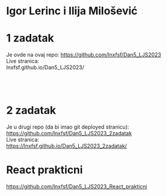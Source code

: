 # Igor Lerinc i Ilija Milošević<br>


# 1 zadatak 
Je ovde na ovaj repo: https://github.com/lnxfsf/Dan5_LJS2023 <br>
Live stranica:<br>
lnxfsf.github.io/Dan5_LJS2023/<br>
<br>
<br><br>

# 2 zadatak 
Je u drugi repo (da bi imao git deployed stranicu): https://github.com/lnxfsf/Dan5_LJS2023_2zadatak<br>
Live stranica:<br>
https://lnxfsf.github.io/Dan5_LJS2023_2zadatak/<br>


# React prakticni

https://github.com/lnxfsf/Dan5_LJS2023_React_prakticni



